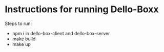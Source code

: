 <h1>Instructions for running Dello-Boxx</h1>

Steps to run:

- npm i in dello-box-client and dello-box-server
- make build
- make up
